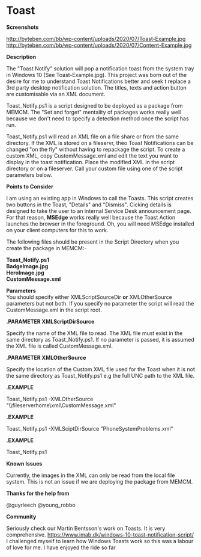 # Toast  

**Screenshots**  
  
 http://byteben.com/bb/wp-content/uploads/2020/07/Toast-Example.jpg  
 http://byteben.com/bb/wp-content/uploads/2020/07/Content-Example.jpg  
   
**Description**  
  
The "Toast Notify" solution will pop a notification toast from the system tray in Windows 10 (See Toast-Example.jpg). This project was born out of the desire for me to understand Toast Notifications better and seek t replace a 3rd party desktop notification solution. The titles, texts and action button are customisable via an XML document.  
  
Toast_Notify.ps1 is a script designed to be deployed as a package from MEMCM. The "Set and forget" mentality of packages works really well because we don't need to specify a detection method once the script has run.  
  
Toast_Notify.ps1 will read an XML file on a file share or from the same directory. If the XML is stored on a fileservr, theo Toast Notifications can be changed "on the fly" without having to repackage the script. 
To create a custom XML, copy CustomMessage.xml and edit the text you want to display in the toast notification. Place the modified XML in the script directory or on a fileserver. Call your custom file using one of the script parameters below.  
  
**Points to Consider**  
  
I am using an existing app in Windows to call the Toasts. This script creates two buttons in the Toast, "Details" and "Dismiss". Cicking details is designed to take the user to an internal Service Desk announcement page. For that reason, **MSEdge** works really well because the Toast Action launches the browser in the foreground. Oh, you will need MSEdge installed on your client computers for this to work.  

The following files should be present in the Script Directory when you create the package in MEMCM:-   
  
**Toast_Notify.ps1  
BadgeImage.jpg  
HeroImage.jpg  
CustomMessage.xml**  
  
**Parameters**  
You should specify either XMLScriptSourceDir **or** XMLOtherSource parameters but not both. If you specify no parameter the script will read the CustomMessage.xml in the script root.  
  
**.PARAMETER XMLScriptDirSource**    
  
Specify the name of the XML file to read. The XML file must exist in the same directory as Toast_Notify.ps1. If no parameter is passed, it is assumed the XML file is called CustomMessage.xml.
  
**.PARAMETER XMLOtherSource** 
  
Specify the location of the Custom XML file used for the Toast when it is not the same directory as Toast_Notify.ps1 e.g the full UNC path to the XML file.
  
**.EXAMPLE**  
  
Toast_Notify.ps1 -XMLOtherSource "\\\\fileserverhome\xml\CustomMessage.xml"
  
**.EXAMPLE**  
  
Toast_Notify.ps1 -XMLSciptDirSource "PhoneSystemProblems.xml"
  
**.EXAMPLE**  
  
Toast_Notify.ps1
  
**Known Issues** 
  
Currently, the images in the XML can only be read from the local file system. This is not an issue if we are deploying the package from MEMCM.
  
**Thanks for the help from**  
  
  @guyrleech
  @young_robbo
  
**Community**  
  
  Seriously check our Martin Bentsson's work on Toasts. It is very comprehensive.  https://www.imab.dk/windows-10-toast-notification-script/
  I challenged myself to learn how Windows Toasts work so this was a labour of love for me. I have enjoyed the ride so far
  
